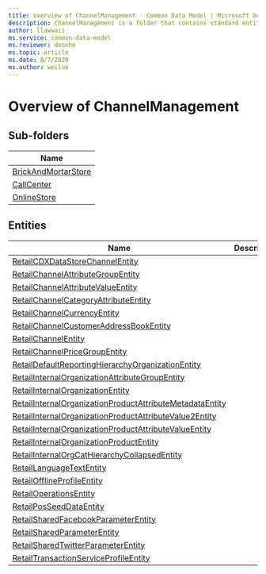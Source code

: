 ```yaml
---
title: overview of ChannelManagement - Common Data Model | Microsoft Docs
description: ChannelManagement is a folder that contains standard entities related to the Common Data Model.
author: llawwaii
ms.service: common-data-model
ms.reviewer: deonhe
ms.topic: article
ms.date: 8/7/2020
ms.author: weiluo
---
```


# Overview of ChannelManagement


## Sub-folders

|Name|
|---|
|[BrickAndMortarStore](BrickAndMortarStore/overview.md)|
|[CallCenter](CallCenter/overview.md)|
|[OnlineStore](OnlineStore/overview.md)|




## Entities

|Name|Description|
|---|---|
|[RetailCDXDataStoreChannelEntity](RetailCDXDataStoreChannelEntity.md)||
|[RetailChannelAttributeGroupEntity](RetailChannelAttributeGroupEntity.md)||
|[RetailChannelAttributeValueEntity](RetailChannelAttributeValueEntity.md)||
|[RetailChannelCategoryAttributeEntity](RetailChannelCategoryAttributeEntity.md)||
|[RetailChannelCurrencyEntity](RetailChannelCurrencyEntity.md)||
|[RetailChannelCustomerAddressBookEntity](RetailChannelCustomerAddressBookEntity.md)||
|[RetailChannelEntity](RetailChannelEntity.md)||
|[RetailChannelPriceGroupEntity](RetailChannelPriceGroupEntity.md)||
|[RetailDefaultReportingHierarchyOrganizationEntity](RetailDefaultReportingHierarchyOrganizationEntity.md)||
|[RetailInternalOrganizationAttributeGroupEntity](RetailInternalOrganizationAttributeGroupEntity.md)||
|[RetailInternalOrganizationEntity](RetailInternalOrganizationEntity.md)||
|[RetailInternalOrganizationProductAttributeMetadataEntity](RetailInternalOrganizationProductAttributeMetadataEntity.md)||
|[RetailInternalOrganizationProductAttributeValue2Entity](RetailInternalOrganizationProductAttributeValue2Entity.md)||
|[RetailInternalOrganizationProductAttributeValueEntity](RetailInternalOrganizationProductAttributeValueEntity.md)||
|[RetailInternalOrganizationProductEntity](RetailInternalOrganizationProductEntity.md)||
|[RetailInternalOrgCatHierarchyCollapsedEntity](RetailInternalOrgCatHierarchyCollapsedEntity.md)||
|[RetailLanguageTextEntity](RetailLanguageTextEntity.md)||
|[RetailOfflineProfileEntity](RetailOfflineProfileEntity.md)||
|[RetailOperationsEntity](RetailOperationsEntity.md)||
|[RetailPosSeedDataEntity](RetailPosSeedDataEntity.md)||
|[RetailSharedFacebookParameterEntity](RetailSharedFacebookParameterEntity.md)||
|[RetailSharedParameterEntity](RetailSharedParameterEntity.md)||
|[RetailSharedTwitterParameterEntity](RetailSharedTwitterParameterEntity.md)||
|[RetailTransactionServiceProfileEntity](RetailTransactionServiceProfileEntity.md)||
